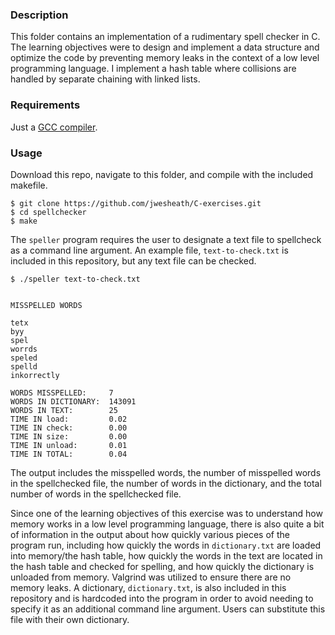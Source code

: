 ### Description
This folder contains an implementation of a rudimentary spell checker in C.  The learning objectives were to design and implement a data structure and optimize the code by preventing memory leaks in the context of a low level programming language.  I implement a hash table where collisions are handled by separate chaining with linked lists.

### Requirements
Just a [GCC compiler](https://gcc.gnu.org/).

### Usage
Download this repo, navigate to this folder, and compile with the included makefile.

```
$ git clone https://github.com/jwesheath/C-exercises.git
$ cd spellchecker
$ make
```

The `speller` program requires the user to designate a text file to spellcheck as a command line argument.  An example file, `text-to-check.txt` is included in this repository, but any text file can be checked.

```
$ ./speller text-to-check.txt


MISSPELLED WORDS

tetx
byy
spel
worrds
speled
spelld
inkorrectly

WORDS MISSPELLED:     7
WORDS IN DICTIONARY:  143091
WORDS IN TEXT:        25
TIME IN load:         0.02
TIME IN check:        0.00
TIME IN size:         0.00
TIME IN unload:       0.01
TIME IN TOTAL:        0.04

```

The output includes the misspelled words, the number of misspelled words in the spellchecked file, the number of words in the dictionary, and the total number of words in the spellchecked file.

Since one of the learning objectives of this exercise was to understand how memory works in a low level programming language, there is also quite a bit of information in the output about how quickly various pieces of the program run, including how quickly the words in `dictionary.txt` are loaded into memory/the hash table, how quickly the words in the text are located in the hash table and checked for spelling, and how quickly the dictionary is unloaded from memory.  Valgrind was utilized to ensure there are no memory leaks.  A dictionary, `dictionary.txt`, is also included in this repository and is hardcoded into the program in order to avoid needing to specify it as an additional command line argument.  Users can substitute this file with their own dictionary.
